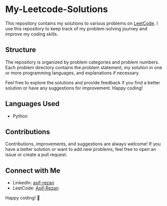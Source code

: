 # My-Leetcode-Solutions

This repository contains my solutions to various problems on [LeetCode](https://leetcode.com/). I use this repository to keep track of my problem-solving journey and improve my coding skills.

## Structure

The repository is organized by problem categories and problem numbers. Each problem directory contains the problem statement, my solution in one or more programming languages, and explanations if necessary.

Feel free to explore the solutions and provide feedback if you find a better solution or have any suggestions for improvement. Happy coding!

## Languages Used
- Python


## Contributions
Contributions, improvements, and suggestions are always welcome! If you have a better solution or want to add new problems, feel free to open an issue or create a pull request.

## Connect with Me
- LinkedIn: [asif-rezan](https://www.linkedin.com/in/asif-rezan/)
- LeetCode: [Asif-Rezan](https://leetcode.com/Asif-Rezan/)

Happy coding! 🚀
